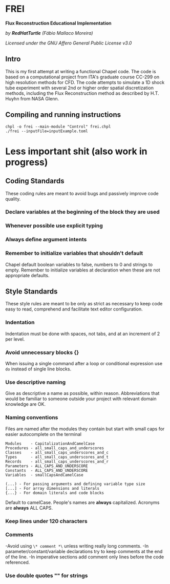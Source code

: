 # FREI
**Flux Reconstruction Educational Implementation**

_by **RedHatTurtle** (Fábio Mallaco Moreira)_

_Licensed under the GNU Affero General Public License v3.0_

## Intro
This is my first attempt at writing a functional Chapel code. The code is based on a computational project from ITA's
graduate course CC-299 on high resolution methods for CFD. The code attempts to simulate a 1D shock tube experiment with
several 2nd or higher order spatial discretization methods, including the Flux Reconstruction method as described by
H.T. Huyhn from NASA Glenn.

## Compiling and running instructions

```
chpl -o frei --main-module "Control" frei.chpl
./frei --inputFile=inputExample.toml
```

# Less important shit (also work in progress)



## Coding Standards
These coding rules are meant to avoid bugs and passively improve code quality.

### Declare variables at the beginning of the block they are used

### Whenever possible use explicit typing

### Always define argument intents

### Remember to initialize variables that shouldn't default
Chapel default boolean variables to false, numbers to 0 and strings to empty. Remember to initialize variables at declaration when
these are not appropriate defaults.



## Style Standards
These style rules are meant to be only as strict as necessary to keep code easy to read, comprehend and facilitate
text editor configuration.

### Indentation
Indentation must be done with spaces, not tabs, and at an increment of 2 per level.

### Avoid unnecessary blocks {}
When issuing a single command after a loop or conditional expression use `do` instead of single line blocks.

### Use descriptive naming

Give as descriptive a name as possible, within reason. Abbreviations that would be familiar to someone outside your project with
relevant domain knowledge are OK.

### Naming conventions

Files are named after the modules they contain but start with small caps for easier autocomplete on the terminal

```
Modules    - CapitalizationAndCamelCase
Procedures - all_small_caps_and_underscores
Classes    - all_small_caps_underscores_and_c
Types      - all_small_caps_underscores_and_t
Records    - all_small_caps_underscores_and_r
Parameters - ALL_CAPS_AND_UNDERSCORE
Constants  - ALL_CAPS_AND_UNDERSCORE
Variables  - smallCapsAndCamelCase
```

```
(...) - For passing arguments and defining variable type size
[...] - For array dimensions and literals
{...} - For domain literals and code blocks
```

Default to camelCase.
People's names are **always** capitalized.
Acronyms are **always** ALL CAPS.

### Keep lines under 120 characters

### Comments
-Avoid using `\* comment *\` unless writing really long comments.
-In parameter/constant/variable declarations try to keep comments at the end of the line.
-In imperative sections add comment only lines before the code referenced.

### Use double quotes "" for strings
